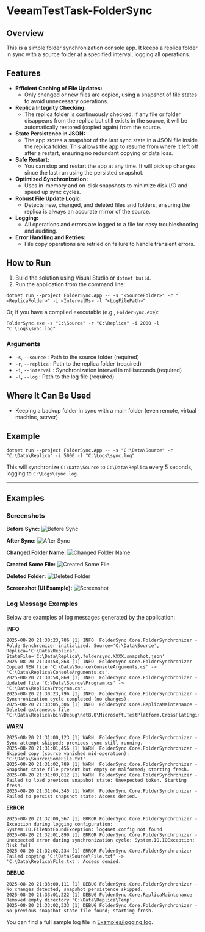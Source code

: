# VeeamTestTask-FolderSync


## Overview
This is a simple folder synchronization console app.
It keeps a replica folder in sync with a source folder at a specified interval, logging all operations.

## Features
- **Efficient Caching of File Updates:**
	- Only changed or new files are copied, using a snapshot of file states to avoid unnecessary operations.
- **Replica Integrity Checking:**
	- The replica folder is continuously checked. If any file or folder disappears from the replica but still exists in the source, it will be automatically restored (copied again) from the source.
- **State Persistence in JSON:**
	- The app stores a snapshot of the last sync state in a JSON file inside the replica folder. This allows the app to resume from where it left off after a restart, ensuring no redundant copying or data loss.
- **Safe Restart:**
	- You can stop and restart the app at any time. It will pick up changes since the last run using the persisted snapshot.
- **Optimized Synchronization:**
	- Uses in-memory and on-disk snapshots to minimize disk I/O and speed up sync cycles.
- **Robust File Update Logic:**
	- Detects new, changed, and deleted files and folders, ensuring the replica is always an accurate mirror of the source.
- **Logging:**
	- All operations and errors are logged to a file for easy troubleshooting and auditing.
- **Error Handling and Retries:**
	- File copy operations are retried on failure to handle transient errors.


## How to Run
1. Build the solution using Visual Studio or `dotnet build`.
2. Run the application from the command line:

```
dotnet run --project FolderSync.App -- -s "<SourceFolder>" -r "<ReplicaFolder>" -i <IntervalMs> -l "<LogFilePath>"
```

Or, if you have a compiled executable (e.g., `FolderSync.exe`):

```
FolderSync.exe -s "C:\Source" -r "C:\Replica" -i 2000 -l "C:\Logs\sync.log"
```

### Arguments
- `-s`, `--source`   : Path to the source folder (required)
- `-r`, `--replica`  : Path to the replica folder (required)
- `-i`, `--interval` : Synchronization interval in milliseconds (required)
- `-l`, `--log`      : Path to the log file (required)

## Where It Can Be Used
- Keeping a backup folder in sync with a main folder (even remote, virtual machine, server)

## Example

```
dotnet run --project FolderSync.App -- -s "C:\Data\Source" -r "C:\Data\Replica" -i 5000 -l "C:\Logs\sync.log"
```


This will synchronize `C:\Data\Source` to `C:\Data\Replica` every 5 seconds, logging to `C:\Logs\sync.log`.

---

## Examples

### Screenshots

**Before Sync:**
![Before Sync](Examples/BeforeSync.png)

**After Sync:**
![After Sync](Examples/AfterSync.png)

**Changed Folder Name:**
![Changed Folder Name](Examples/ChangedFolderName.png)

**Created Some File:**
![Created Some File](Examples/CreatedSomeFile.png)

**Deleted Folder:**
![Deleted Folder](Examples/DeletedFolder.png)

**Screenshot (UI Example):**
![Screenshot](Examples/Screenshot%202025-08-20%20213139.png)



### Log Message Examples

Below are examples of log messages generated by the application:

**INFO**
```
2025-08-20 21:30:23,786 [1] INFO  FolderSync.Core.FolderSynchronizer - FolderSynchronizer initialized. Source='C:\Data\Source', Replica='C:\Data\Replica', StateFile='C:\Data\Replica\.foldersync.XXXX.snapshot.json'
2025-08-20 21:30:58,868 [1] INFO  FolderSync.Core.FolderSynchronizer - Copied NEW file 'C:\Data\Source\ConsoleArguments.cs' -> 'C:\Data\Replica\ConsoleArguments.cs'.
2025-08-20 21:30:58,869 [1] INFO  FolderSync.Core.FolderSynchronizer - Updated file 'C:\Data\Source\Program.cs' -> 'C:\Data\Replica\Program.cs'.
2025-08-20 21:30:23,796 [1] INFO  FolderSync.Core.FolderSynchronizer - Synchronization cycle completed (no changes).
2025-08-20 21:33:05,306 [1] INFO  FolderSync.Core.ReplicaMaintenance - Deleted extraneous file 'C:\Data\Replica\bin\Debug\net8.0\Microsoft.TestPlatform.CrossPlatEngine.dll'.
```

**WARN**
```
2025-08-20 21:31:00,123 [1] WARN  FolderSync.Core.FolderSynchronizer - Sync attempt skipped; previous sync still running.
2025-08-20 21:31:01,456 [1] WARN  FolderSync.Core.FolderSynchronizer - Skipped copy (source vanished mid-operation): 'C:\Data\Source\SomeFile.txt'.
2025-08-20 21:31:02,789 [1] WARN  FolderSync.Core.FolderSynchronizer - Snapshot state file present but empty or malformed; starting fresh.
2025-08-20 21:31:03,012 [1] WARN  FolderSync.Core.FolderSynchronizer - Failed to load previous snapshot state: Unexpected token. Starting fresh.
2025-08-20 21:31:04,345 [1] WARN  FolderSync.Core.FolderSynchronizer - Failed to persist snapshot state: Access denied.
```

**ERROR**
```
2025-08-20 21:32:00,567 [1] ERROR FolderSync.Core.FolderSynchronizer - Exception during logging configuration: System.IO.FileNotFoundException: log4net.config not found
2025-08-20 21:32:01,890 [1] ERROR FolderSync.Core.FolderSynchronizer - Unexpected error during synchronization cycle: System.IO.IOException: Disk full
2025-08-20 21:32:02,234 [1] ERROR FolderSync.Core.FolderSynchronizer - Failed copying 'C:\Data\Source\File.txt' -> 'C:\Data\Replica\File.txt': Access denied.
```

**DEBUG**
```
2025-08-20 21:33:00,111 [1] DEBUG FolderSync.Core.FolderSynchronizer - No changes detected; snapshot persistence skipped.
2025-08-20 21:33:01,222 [1] DEBUG FolderSync.Core.ReplicaMaintenance - Removed empty directory 'C:\Data\Replica\Temp'.
2025-08-20 21:33:02,333 [1] DEBUG FolderSync.Core.FolderSynchronizer - No previous snapshot state file found; starting fresh.
```

You can find a full sample log file in [Examples/logging.log](Examples/logging.log).

